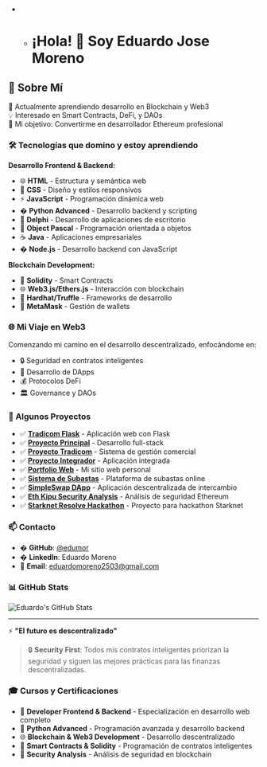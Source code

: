 - - # ¡Hola! 👋 Soy Eduardo Jose Moreno

## 🚀 Sobre Mí

🌱 Actualmente aprendiendo desarrollo en Blockchain y Web3  
💡 Interesado en Smart Contracts, DeFi, y DAOs  
🎯 Mi objetivo: Convertirme en desarrollador Ethereum profesional

### 🛠️ Tecnologías que domino y estoy aprendiendo

**Desarrollo Frontend & Backend:**
- 🌐 **HTML** - Estructura y semántica web
- 🎨 **CSS** - Diseño y estilos responsivos
- ⚡ **JavaScript** - Programación dinámica web
- � **Python Advanced** - Desarrollo backend y scripting
- 🔧 **Delphi** - Desarrollo de aplicaciones de escritorio
- 📱 **Object Pascal** - Programación orientada a objetos
- ☕ **Java** - Aplicaciones empresariales
- � **Node.js** - Desarrollo backend con JavaScript

**Blockchain Development:**
- 💎 **Solidity** - Smart Contracts
- 🌐 **Web3.js/Ethers.js** - Interacción con blockchain
- 🔨 **Hardhat/Truffle** - Frameworks de desarrollo
- 🦊 **MetaMask** - Gestión de wallets

### 🌐 Mi Viaje en Web3

Comenzando mi camino en el desarrollo descentralizado, enfocándome en:

- 🔒 Seguridad en contratos inteligentes
- 🚀 Desarrollo de DApps
- 💰 Protocolos DeFi
- 🏛️ Governance y DAOs

### 🚀 Algunos Proyectos

- ✅ [**Tradicom Flask**](https://github.com/edumor/tradicom-flask.git) - Aplicación web con Flask
- ✅ [**Proyecto Principal**](https://github.com/edumor/proyecto.git) - Desarrollo full-stack
- ✅ [**Proyecto Tradicom**](https://github.com/edumor/proyecto-tradicom.git) - Sistema de gestión comercial
- ✅ [**Proyecto Integrador**](https://github.com/edumor/proyecto-integrador.git) - Aplicación integrada
- ✅ [**Portfolio Web**](https://github.com/edumor/edumor.github.io.git) - Mi sitio web personal
- ✅ [**Sistema de Subastas**](https://github.com/edumor/Subasta.git) - Plataforma de subastas online
- ✅ [**SimpleSwap DApp**](https://github.com/edumor/simpleswap-dapp.git) - Aplicación descentralizada de intercambio
- ✅ [**Eth Kipu Security Analysis**](https://github.com/edumor/eth-kipu-modue5-secutiry-analysis.git) - Análisis de seguridad Ethereum
- ✅ [**Starknet Resolve Hackathon**](https://github.com/edumor/starknet-resolve-hackathon.git) - Proyecto para hackathon Starknet

### 📫 Contacto

- � **GitHub**: [@edumor](https://github.com/edumor)
- � **LinkedIn**: Eduardo Moreno
- 📧 **Email**: eduardomoreno2503@gmail.com

### 📊 GitHub Stats

![Eduardo's GitHub Stats](https://github-readme-stats.vercel.app/api?username=edumor&show_icons=true&theme=radical)

---

⚡ **"El futuro es descentralizado"**

> 🔒 **Security First**: Todos mis contratos inteligentes priorizan la seguridad y siguen las mejores prácticas para las finanzas descentralizadas.

### 🎓 Cursos y Certificaciones

- 🎯 **Developer Frontend & Backend** - Especialización en desarrollo web completo
- 🐍 **Python Advanced** - Programación avanzada y desarrollo backend
- 🌐 **Blockchain & Web3 Development** - Desarrollo descentralizado
- 💎 **Smart Contracts & Solidity** - Programación de contratos inteligentes
- 🔐 **Security Analysis** - Análisis de seguridad en blockchain
